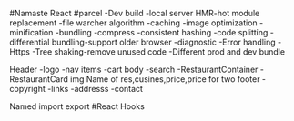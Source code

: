 #Namaste React
#parcel
-Dev build
-local server
HMR-hot module replacement
-file warcher algorithm
-caching
-image optimization
-minification
-bundling
-compress
-consistent hashing
-code splitting
-differential bundling-support older browser
-diagnostic
-Error handling
-Https
-Tree shaking-remove unused code
-Different prod and dev bundle


Header
     -logo
     -nav items
     -cart
body 
     -search
     -RestaurantContainer
             -RestaurantCard
                 img
                 Name of res,cusines,price,price for two
footer
     -copyright
     -links
     -addresss
     -contact


Named import export
#React Hooks